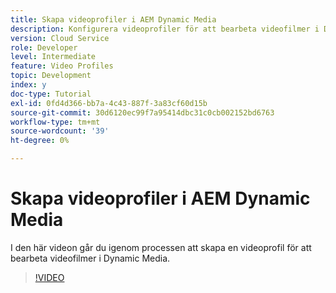 ```yaml
---
title: Skapa videoprofiler i AEM Dynamic Media
description: Konfigurera videoprofiler för att bearbeta videofilmer i Dynamic Media
version: Cloud Service
role: Developer
level: Intermediate
feature: Video Profiles
topic: Development
index: y
doc-type: Tutorial
exl-id: 0fd4d366-bb7a-4c43-887f-3a83cf60d15b
source-git-commit: 30d6120ec99f7a95414dbc31c0cb002152bd6763
workflow-type: tm+mt
source-wordcount: '39'
ht-degree: 0%

---
```


# Skapa videoprofiler i AEM Dynamic Media

I den här videon går du igenom processen att skapa en videoprofil för att bearbeta videofilmer i Dynamic Media.

>[!VIDEO](https://video.tv.adobe.com/v/335382?quality=12&learn=on)
